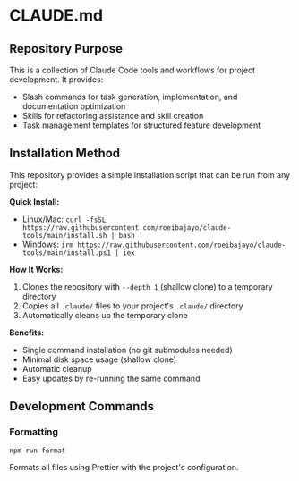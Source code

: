 # CLAUDE.md

## Repository Purpose

This is a collection of Claude Code tools and workflows for project development. It provides:

- Slash commands for task generation, implementation, and documentation optimization
- Skills for refactoring assistance and skill creation
- Task management templates for structured feature development

## Installation Method

This repository provides a simple installation script that can be run from any project:

**Quick Install:**
- Linux/Mac: `curl -fsSL https://raw.githubusercontent.com/roeibajayo/claude-tools/main/install.sh | bash`
- Windows: `irm https://raw.githubusercontent.com/roeibajayo/claude-tools/main/install.ps1 | iex`

**How It Works:**
1. Clones the repository with `--depth 1` (shallow clone) to a temporary directory
2. Copies all `.claude/` files to your project's `.claude/` directory
3. Automatically cleans up the temporary clone

**Benefits:**
- Single command installation (no git submodules needed)
- Minimal disk space usage (shallow clone)
- Automatic cleanup
- Easy updates by re-running the same command

## Development Commands

### Formatting

```bash
npm run format
```

Formats all files using Prettier with the project's configuration.
